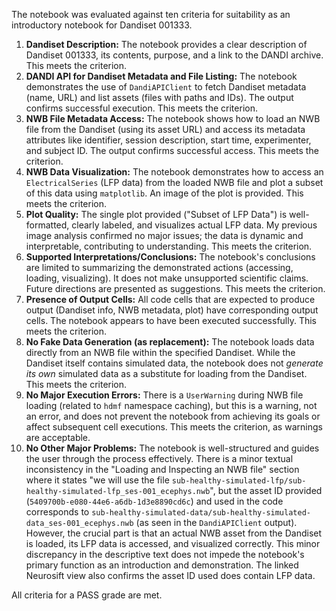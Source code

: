 The notebook was evaluated against ten criteria for suitability as an introductory notebook for Dandiset 001333.

1.  **Dandiset Description:** The notebook provides a clear description of Dandiset 001333, its contents, purpose, and a link to the DANDI archive. This meets the criterion.
2.  **DANDI API for Dandiset Metadata and File Listing:** The notebook demonstrates the use of `DandiAPIClient` to fetch Dandiset metadata (name, URL) and list assets (files with paths and IDs). The output confirms successful execution. This meets the criterion.
3.  **NWB File Metadata Access:** The notebook shows how to load an NWB file from the Dandiset (using its asset URL) and access its metadata attributes like identifier, session description, start time, experimenter, and subject ID. The output confirms successful access. This meets the criterion.
4.  **NWB Data Visualization:** The notebook demonstrates how to access an `ElectricalSeries` (LFP data) from the loaded NWB file and plot a subset of this data using `matplotlib`. An image of the plot is provided. This meets the criterion.
5.  **Plot Quality:** The single plot provided ("Subset of LFP Data") is well-formatted, clearly labeled, and visualizes actual LFP data. My previous image analysis confirmed no major issues; the data is dynamic and interpretable, contributing to understanding. This meets the criterion.
6.  **Supported Interpretations/Conclusions:** The notebook's conclusions are limited to summarizing the demonstrated actions (accessing, loading, visualizing). It does not make unsupported scientific claims. Future directions are presented as suggestions. This meets the criterion.
7.  **Presence of Output Cells:** All code cells that are expected to produce output (Dandiset info, NWB metadata, plot) have corresponding output cells. The notebook appears to have been executed successfully. This meets the criterion.
8.  **No Fake Data Generation (as replacement):** The notebook loads data directly from an NWB file within the specified Dandiset. While the Dandiset itself contains simulated data, the notebook does not *generate its own* simulated data as a substitute for loading from the Dandiset. This meets the criterion.
9.  **No Major Execution Errors:** There is a `UserWarning` during NWB file loading (related to `hdmf` namespace caching), but this is a warning, not an error, and does not prevent the notebook from achieving its goals or affect subsequent cell executions. This meets the criterion, as warnings are acceptable.
10. **No Other Major Problems:** The notebook is well-structured and guides the user through the process effectively. There is a minor textual inconsistency in the "Loading and Inspecting an NWB file" section where it states "we will use the file `sub-healthy-simulated-lfp/sub-healthy-simulated-lfp_ses-001_ecephys.nwb`", but the asset ID provided (`5409700b-e080-44e6-a6db-1d3e8890cd6c`) and used in the code corresponds to `sub-healthy-simulated-data/sub-healthy-simulated-data_ses-001_ecephys.nwb` (as seen in the `DandiAPIClient` output). However, the crucial part is that an actual NWB asset from the Dandiset is loaded, its LFP data is accessed, and visualized correctly. This minor discrepancy in the descriptive text does not impede the notebook's primary function as an introduction and demonstration. The linked Neurosift view also confirms the asset ID used does contain LFP data.

All criteria for a PASS grade are met.